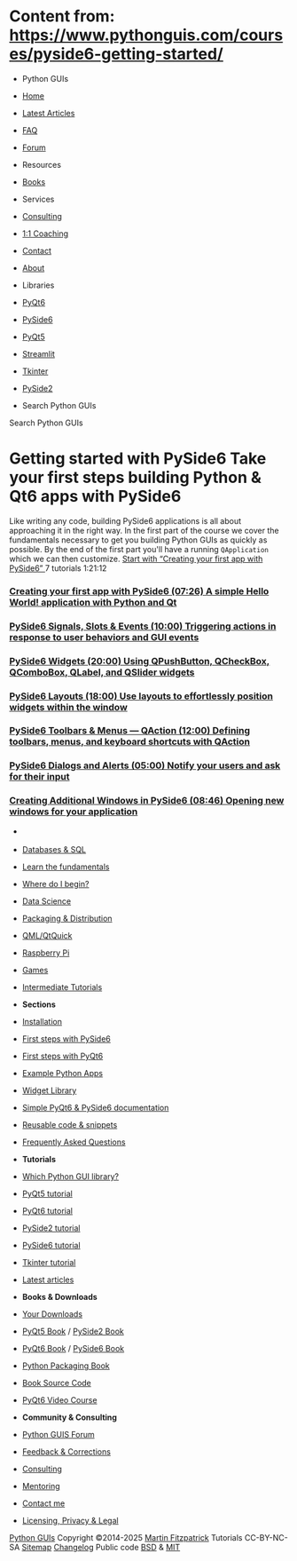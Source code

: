 # Content from: https://www.pythonguis.com/courses/pyside6-getting-started/

[](https://www.pythonguis.com/courses/pyside6-getting-started/#menu)
  * Python GUIs
  * [Home](https://www.pythonguis.com/)
  * [Latest Articles](https://www.pythonguis.com/latest/)
  * [FAQ](https://www.pythonguis.com/faq/)
  * [Forum ](https://forum.pythonguis.com/)
  * Resources
  * [Books](https://www.pythonguis.com/books/)
  * Services
  * [Consulting](https://www.pythonguis.com/hire/)
  * [1:1 Coaching](https://www.pythonguis.com/live/)
  * [Contact](https://www.pythonguis.com/contact/)
  * [About](https://www.pythonguis.com/about/)
  * Libraries
  * [PyQt6](https://www.pythonguis.com/pyqt6/)
  * [PySide6](https://www.pythonguis.com/pyside6/)
  * [PyQt5](https://www.pythonguis.com/pyqt5/)
  * [Streamlit](https://www.pythonguis.com/streamlit/)
  * [Tkinter](https://www.pythonguis.com/tkinter/)
  * [PySide2](https://www.pythonguis.com/pyside2/)


  * Search Python GUIs


[](https://www.pythonguis.com "Python GUIs")
Search Python GUIs
# Getting started with PySide6 Take your first steps building Python & Qt6 apps with PySide6
Like writing any code, building PySide6 applications is all about approaching it in the right way. In the first part of the course we cover the fundamentals necessary to get you building Python GUIs as quickly as possible. By the end of the first part you'll have a running `QApplication` which we can then customize.
[ Start with “Creating your first app with PySide6” ](https://www.pythonguis.com/tutorials/pyside6-creating-your-first-window/ "Go to first part")
7 tutorials 1:21:12
### [Creating your first app with PySide6 (07:26) A simple Hello World! application with Python and Qt](https://www.pythonguis.com/tutorials/pyside6-creating-your-first-window/)
[](https://www.pythonguis.com/tutorials/pyside6-creating-your-first-window/ "Start this tutorial")
### [PySide6 Signals, Slots & Events (10:00) Triggering actions in response to user behaviors and GUI events](https://www.pythonguis.com/tutorials/pyside6-signals-slots-events/)
[](https://www.pythonguis.com/tutorials/pyside6-signals-slots-events/ "Start this tutorial")
### [PySide6 Widgets (20:00) Using QPushButton, QCheckBox, QComboBox, QLabel, and QSlider widgets](https://www.pythonguis.com/tutorials/pyside6-widgets/)
[](https://www.pythonguis.com/tutorials/pyside6-widgets/ "Start this tutorial")
### [PySide6 Layouts (18:00) Use layouts to effortlessly position widgets within the window](https://www.pythonguis.com/tutorials/pyside6-layouts/)
[](https://www.pythonguis.com/tutorials/pyside6-layouts/ "Start this tutorial")
### [PySide6 Toolbars & Menus — QAction (12:00) Defining toolbars, menus, and keyboard shortcuts with QAction](https://www.pythonguis.com/tutorials/pyside6-actions-toolbars-menus/)
[](https://www.pythonguis.com/tutorials/pyside6-actions-toolbars-menus/ "Start this tutorial")
### [PySide6 Dialogs and Alerts (05:00) Notify your users and ask for their input](https://www.pythonguis.com/tutorials/pyside6-dialogs/)
[](https://www.pythonguis.com/tutorials/pyside6-dialogs/ "Start this tutorial")
### [Creating Additional Windows in PySide6 (08:46) Opening new windows for your application](https://www.pythonguis.com/tutorials/pyside6-creating-multiple-windows/)
[](https://www.pythonguis.com/tutorials/pyside6-creating-multiple-windows/ "Start this tutorial")
  * [](https://www.pythonguis.com/ "Python GUIs")
  * [Databases & SQL](https://www.pythonguis.com/topics/databases/)
  * [Learn the fundamentals](https://www.pythonguis.com/topics/foundation/)
  * [Where do I begin?](https://www.pythonguis.com/topics/getting-started/)
  * [Data Science](https://www.pythonguis.com/topics/data-science/)
  * [Packaging & Distribution](https://www.pythonguis.com/topics/packaging/)
  * [QML/QtQuick](https://www.pythonguis.com/topics/qml/)
  * [Raspberry Pi](https://www.pythonguis.com/topics/raspberry-pi/)
  * [Games](https://www.pythonguis.com/topics/games/)
  * [Intermediate Tutorials](https://www.pythonguis.com/topics/intermediate/)


  * **Sections**
  * [Installation](https://www.pythonguis.com/installation/)
  * [First steps with PySide6](https://www.pythonguis.com/tutorials/pyside6-creating-your-first-window/)
  * [First steps with PyQt6](https://www.pythonguis.com/tutorials/pyqt6-creating-your-first-window/)
  * [Example Python Apps](https://www.pythonguis.com/examples/)
  * [Widget Library](https://www.pythonguis.com/widgets/)
  * [Simple PyQt6 & PySide6 documentation](https://www.pythonguis.com/docs/)
  * [Reusable code & snippets](https://www.pythonguis.com/code/)
  * [Frequently Asked Questions](https://www.pythonguis.com/faq/)


  * **Tutorials**
  * [Which Python GUI library?](https://www.pythonguis.com/faq/which-python-gui-library/)
  * [PyQt5 tutorial](https://www.pythonguis.com/pyqt5-tutorial/)
  * [PyQt6 tutorial](https://www.pythonguis.com/pyqt6-tutorial/)
  * [PySide2 tutorial](https://www.pythonguis.com/pyside2-tutorial/)
  * [PySide6 tutorial](https://www.pythonguis.com/pyside6-tutorial/)
  * [Tkinter tutorial](https://www.pythonguis.com/tkinter-tutorial/)
  * [Latest articles](https://www.pythonguis.com/blog/)


  * **Books & Downloads**
  * [ Your Downloads](https://www.martinfitzpatrick.com/library/)
  * [PyQt5 Book](https://www.pythonguis.com/pyqt5-book/) / [PySide2 Book](https://www.pythonguis.com/pyside2-book/)
  * [PyQt6 Book](https://www.pythonguis.com/pyqt6-book/) / [PySide6 Book](https://www.pythonguis.com/pyside6-book/)
  * [Python Packaging Book](https://www.pythonguis.com/packaging-book/)
  * [ Book Source Code](https://www.pythonguis.com/books/downloads/)
  * [ PyQt6 Video Course](https://www.martinfitzpatrick.com/pyqt6-crash-course/)


  * **Community & Consulting**
  * [ Python GUIS Forum ](https://forum.pythonguis.com/)
  * [ Feedback & Corrections](https://tally.so/r/wbvxNE)
  * [Consulting](https://www.pythonguis.com/hire/)
  * [Mentoring](https://www.pythonguis.com/live/)
  * [Contact me](https://www.martinfitzpatrick.com/contact)
  * [Licensing, Privacy & Legal](https://www.martinfitzpatrick.com/legal)


[](https://twitter.com/pythonguis) [](https://github.com/pythonguis) [](https://www.facebook.com/pythonguis) [](https://www.youtube.com/channel/UCMW4KwSlygaDef0tgqPjbRQ) [](https://www.linkedin.com/company/pythonguis/)
[Python GUIs](https://www.pythonguis.com/) Copyright ©2014-2025 [ Martin Fitzpatrick](https://www.martinfitzpatrick.com)
Tutorials CC-BY-NC-SA [Sitemap](https://www.pythonguis.com/sitemap/) [Changelog](https://www.pythonguis.com/changelog/) Public code [BSD](https://opensource.org/licenses/BSD-2-Clause) & [MIT](https://opensource.org/licenses/MIT)
